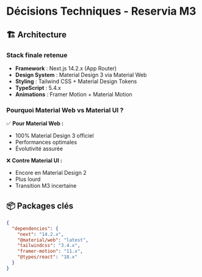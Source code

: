 # Décisions Techniques - Reservia M3

## 🏗️ Architecture

### Stack finale retenue
- **Framework** : Next.js 14.2.x (App Router)
- **Design System** : Material Design 3 via Material Web
- **Styling** : Tailwind CSS + Material Design Tokens
- **TypeScript** : 5.4.x
- **Animations** : Framer Motion + Material Motion

### Pourquoi Material Web vs Material UI ?
✅ **Pour Material Web :**
- 100% Material Design 3 officiel
- Performances optimales
- Évolutivité assurée

❌ **Contre Material UI :**
- Encore en Material Design 2
- Plus lourd
- Transition M3 incertaine

## 📦 Packages clés
```json
{
  "dependencies": {
    "next": "14.2.x",
    "@material/web": "latest",
    "tailwindcss": "3.4.x",
    "framer-motion": "11.x",
    "@types/react": "18.x"
  }
}

